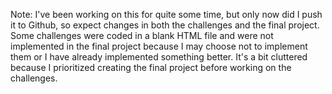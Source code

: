 Note: I've been working on this for quite some time, but only now did I push it to Github, so expect changes in both the challenges and the final project. Some challenges were coded in a blank HTML file and were not implemented in the final project because I may choose not to implement them or I have already implemented something better. It's a bit cluttered because I prioritized creating the final project before working on the challenges.
